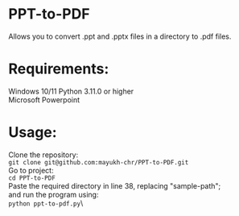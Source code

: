 # PPT-to-PDF
Allows you to convert .ppt and .pptx files in a directory to .pdf files.
# Requirements:
Windows 10/11
Python 3.11.0 or higher\
Microsoft Powerpoint
# Usage:
Clone the repository:\
```git clone git@github.com:mayukh-chr/PPT-to-PDF.git```\
Go to project:\
```cd PPT-to-PDF```\
Paste the required directory in line 38, replacing "sample-path";\
and run the program using:\
```python ppt-to-pdf.py```\
